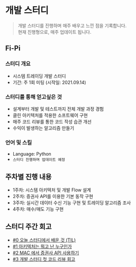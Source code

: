 # 개발 스터디

> 개발 스터디를 진행하며 매주 배우고 느낀 점을 기록합니다. <br>
> 현재 진행형으로, 매주 업데이트 됩니다.

## Fi-Pi

### 스터디 개요

- 시스템 트레이딩 개발 스터디
- 기간: 주 1회 미팅 (시작일: 2021.09.14)

### 스터디를 통해 얻고싶은 것

- 설계부터 개발 및 테스트까지 전체 개발 과정 경험
- 클린 아키텍처를 적용한 소프트웨어 구현
- 매주 코드 리뷰를 통한 코드 작성 습관 개선
- 수익이 발생하는 알고리즘 만들기

### 언어 및 스킬

- Language: Python
- `스터디 진행하며 업데이트 예정`

## 주차별 진행 내용

- 1주차: 시스템 아키텍처 및 개발 Flow 설계
- 2주차: 증권사 API를 이용한 기본 동작 구현
- 3주차: 실시간 데이터 수신 기능 구현 및 트레이딩 알고리즘 조사
- 4주차: 매수/매도 기능 구현

## 스터디 주간 회고

* [#0 오늘 스터디에서 배운 것 (TIL)](/_Experience/System_Trading/00_meeting_til.md)
* [#1 아키텍처는 뭐고 난 누구인가](/_Experience/System_Trading/01_week1_log.md)
* [#2 MAC 에서 증권사 API 사용하기](/_Experience/System_Trading/02_week2_log.md)
* [#3 개발 스터디 첫 코드 리뷰 회고](/_Experience/System_Trading/03_week3_log.md)